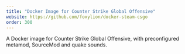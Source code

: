 ```yaml
---
title: "Docker Image for Counter Strike Global Offensive"
website: https://github.com/foxylion/docker-steam-csgo
order: 300
---
```


A Docker image for Counter Strike Global Offensive, with preconfigured metamod,
SourceMod and quake sounds.
